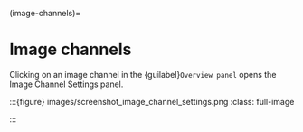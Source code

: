 (image-channels)=
# Image channels

Clicking on an image channel in the {guilabel}`Overview panel` opens the Image Channel Settings panel.

:::{figure} images/screenshot_image_channel_settings.png
:class: full-image

:::
